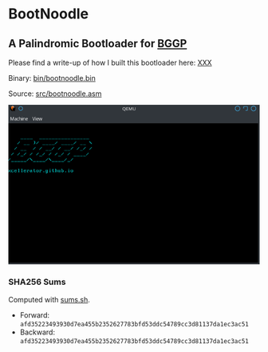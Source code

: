 # BootNoodle
## A Palindromic Bootloader for [BGGP](https://n0.lol/bggp/)

Please find a write-up of how I built this bootloader here: [XXX](xxx)


Binary: [bin/bootnoodle.bin](bin/bootnoodle.bin)

Source: [src/bootnoodle.asm](src/bootnoodle.asm)

![alt text](./bootnoodle.png "BootNoodle")

### SHA256 Sums
Computed with [sums.sh](sums.sh).
 
* Forward:	`afd35223493930d7ea455b2352627783bfd53ddc54789cc3d81137da1ec3ac51`
* Backward:	`afd35223493930d7ea455b2352627783bfd53ddc54789cc3d81137da1ec3ac51`
